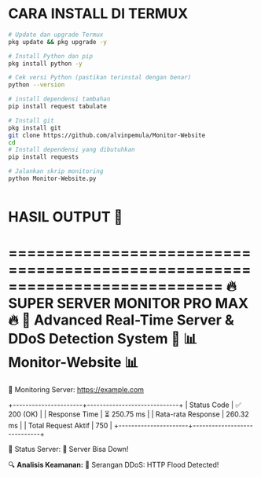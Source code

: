 # CARA INSTALL DI TERMUX
````bash
# Update dan upgrade Termux
pkg update && pkg upgrade -y

# Install Python dan pip
pkg install python -y

# Cek versi Python (pastikan terinstal dengan benar)
python --version

# install dependensi tambahan
pip install request tabulate

# Install git
pkg install git
git clone https://github.com/alvinpemula/Monitor-Website
cd
# Install dependensi yang dibutuhkan
pip install requests

# Jalankan skrip monitoring
python Monitor-Website.py



````
# HASIL OUTPUT 🙏
===========================================================================
🔥        SUPER SERVER MONITOR PRO MAX        🔥
🚀  Advanced Real-Time Server & DDoS Detection System  🚀
                      📊 Monitor-Website 📊
===========================================================================

📡 Monitoring Server: https://example.com

+----------------------+-----------------------------+
| Status Code         | ✅ 200 (OK)                   |
| Response Time       | ⏳ 250.75 ms                  |
| Rata-rata Response  | 260.32 ms                     |
| Total Request Aktif | 750                            |
+----------------------+-----------------------------+

📡 Status Server: 🔴 Server Bisa Down!

🔍 **Analisis Keamanan:** 🚨 Serangan DDoS: HTTP Flood Detected!
